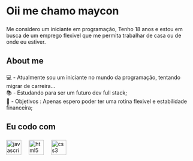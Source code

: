 <h1 align="left">Oii me chamo maycon</h1>

###

<p align="left">Me considero um iniciante em programação, Tenho 18 anos e estou em busca de um emprego flexivel que me permita trabalhar de casa ou de onde eu estiver.</p>

###

<h2 align="left">About me</h2>

###

<p align="left">💻 - Atualmente sou um iniciante no mundo da programação, tentando migrar de carreira...<br>📚 - Estudando para ser um futuro dev full stack;<br>🎯 - Objetivos : Apenas espero poder ter uma rotina flexivel e estabilidade financeira;</p>


###

<h2 align="left">Eu codo com</h2>

###

<div align="left">
  <img src="https://cdn.jsdelivr.net/gh/devicons/devicon/icons/javascript/javascript-original.svg" height="40" alt="javascript logo"  />
  <img width="12" />
  <img src="https://cdn.jsdelivr.net/gh/devicons/devicon/icons/html5/html5-original.svg" height="40" alt="html5 logo"  />
  <img width="12" />
  <img src="https://cdn.jsdelivr.net/gh/devicons/devicon/icons/css3/css3-original.svg" height="40" alt="css3 logo"  />
</div>

###
